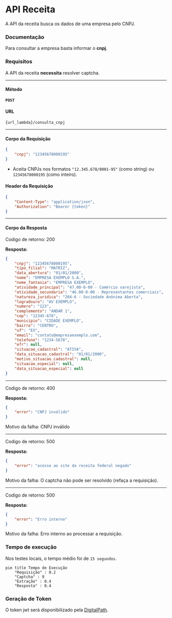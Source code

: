 # API Receita

A API da receita busca os dados de uma empresa pelo CNPJ.

### Documentação

Para consultar a empresa basta informar o **cnpj**.

### Requisitos
A API da receita **necessita** resolver captcha.

---

#### Método
**`POST`**

#### URL

`{url_lambda}/consulta_cnpj`

---

#### Corpo da Requisição
```json
{
    "cnpj": "12345678000195"
}
```

- Aceita CNPJs nos formatos `"12.345.678/0001-95"` (como string) ou `12345678000195` (como inteiro).


#### Header da Requisição
```json
{
    "Content-Type": "application/json",
    "Authorization": "Bearer {token}"
}
```
    
---


#### Corpo da Resposta
Codigo de retorno: 200

**Resposta:**
```json 
{
    "cnpj": "12345678000195",
    "tipo_filial": "MATRIZ",
    "data_abertura": "01/01/2000",
    "nome": "EMPRESA EXEMPLO S.A.",
    "nome_fantasia": "EMPRESA EXEMPLO",
    "atividade_principal": "47.00-0-00 - Comércio varejista",
    "atividade_secundaria": "46.00-0-00 - Representantes comerciais",
    "natureza_juridica": "204-6 - Sociedade Anônima Aberta",
    "logradouro": "AV EXEMPLO",
    "numero": "123",
    "complemento": "ANDAR 1",
    "cep": "12345-678",
    "municipio": "CIDADE EXEMPLO",
    "bairro": "CENTRO",
    "uf": "EX",
    "email": "contato@empresaexemplo.com",
    "telefone": "1234-5678",
    "efr": null,
    "situacao_cadastral": "ATIVA",
    "data_situacao_cadastral": "01/01/2000",
    "motivo_situacao_cadastral": null,
    "situacao_especial": null,
    "data_situacao_especial": null
}

```
---

Codigo de retorno: 400

**Resposta:**
```json
{
    "error": "CNPJ inválido"
}
```
Motivo da falha: CNPJ inválido

---

Codigo de retorno: 500

**Resposta:**
```json
{
    "error": "acesso ao site da receita federal negado"
}
```
Motivo da falha: O captcha não pode ser resolvido (refaça a requisição).

---

Codigo de retorno: 500

**Resposta:**
```json
{
    "error": "Erro interno"
}
```
Motivo da falha: Erro interno ao processar a requisição.

### Tempo de execução
Nos testes locais, o tempo médio foi de `15 segundos`.

```mermaid
pie title Tempo de Execução
    "Requisição" : 0.2
    "Captcha" : 9
    "Extração" : 0.4
    "Resposta" : 0.4
```

### Geração de Token
O token jwt será disponibilizado pela [DigitalPath](https://digitalpath.com.br).



